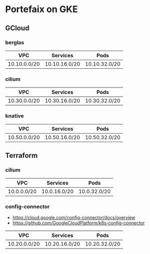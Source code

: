 # Portefaix on GKE

## GCloud

### berglas

VPC             | Services        | Pods            |
----------------|-----------------|-----------------|
10.10.0.0/20    | 10.10.16.0/20   | 10.10.32.0/20   |

### cilium

VPC             | Services        | Pods            |
----------------|-----------------|-----------------|
10.30.0.0/20    | 10.30.16.0/20   | 10.30.32.0/20   |

### knative

VPC             | Services        | Pods            |
----------------|-----------------|-----------------|
10.50.0.0/20    | 10.50.16.0/20   | 10.50.32.0/20   |


## Terraform

### cilium

VPC             | Services        | Pods            |
----------------|-----------------|-----------------|
10.0.0.0/20     | 10.0.16.0/20    | 10.0.32.0/20    |

### config-connector

* https://cloud.google.com/config-connector/docs/overview
* https://github.com/GoogleCloudPlatform/k8s-config-connector

VPC             | Services        | Pods            |
----------------|-----------------|-----------------|
10.20.0.0/20    | 10.20.16.0/20   | 10.20.32.0/20   |